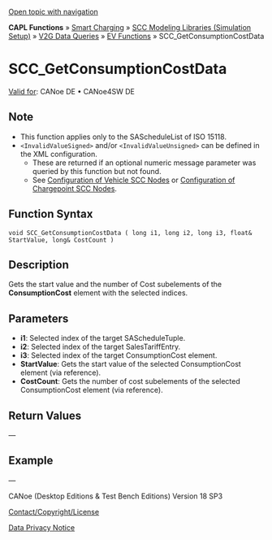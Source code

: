 [Open topic with navigation](../../../../../CANoeDEFamily.htm#Topics/CAPLFunctions/SmartCharging/Functions/CAPLfunctionSCCGetConsumptionCostData.md)

**CAPL Functions** » [Smart Charging](../CAPLFunctionsSmartChargingOverview.md) » [SCC Modeling Libraries (Simulation Setup)](../CAPLFunctionsSmartChargingOverview.md#BMNodeayerDLL) » [V2G Data Queries](../CAPLFunctionsSmartChargingOverview.md#V2GDataQueries) » [EV Functions](../CAPLFunctionsSmartChargingOverview.md#V2GDataQueriesEV) » SCC_GetConsumptionCostData

# SCC_GetConsumptionCostData

[Valid for](../../../Shared/FeatureAvailability.md):  CANoe DE • CANoe4SW DE

## Note
- This function applies only to the SAScheduleList of ISO 15118.
- `<InvalidValueSigned>` and/or `<InvalidValueUnsigned>` can be defined in the XML configuration.
  - These are returned if an optional numeric message parameter was queried by this function but not found.
  - See [Configuration of Vehicle SCC Nodes](../../../CANoeCANalyzer/SmartCharging/SCProcedures/SCCConfigurationVehicleSCCNodes.md) or [Configuration of Chargepoint SCC Nodes](../../../CANoeCANalyzer/SmartCharging/SCProcedures/SCConfigurationChargePointSCCNodes.md).

## Function Syntax

```plaintext
void SCC_GetConsumptionCostData ( long i1, long i2, long i3, float& StartValue, long& CostCount )
```

## Description

Gets the start value and the number of Cost subelements of the **ConsumptionCost** element with the selected indices.

## Parameters

- **i1**: Selected index of the target SAScheduleTuple.
- **i2**: Selected index of the target SalesTariffEntry.
- **i3**: Selected index of the target ConsumptionCost element.
- **StartValue**: Gets the start value of the selected ConsumptionCost element (via reference).
- **CostCount**: Gets the number of cost subelements of the selected ConsumptionCost element (via reference).

## Return Values

—

## Example

—

CANoe (Desktop Editions & Test Bench Editions) Version 18 SP3

[Contact/Copyright/License](../../../Shared/ContactCopyrightLicense.md)

[Data Privacy Notice](https://www.vector.com/int/en/company/get-info/privacy-policy/)
